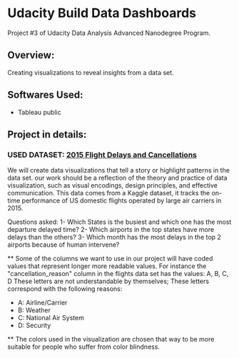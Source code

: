 # Udacity Build Data Dashboards
Project #3 of Udacity Data Analysis Advanced Nanodegree Program.

## Overview:
 Creating visualizations to reveal insights from a data set.
 
## Softwares Used:
 - Tableau public

## Project in details:
### USED DATASET: [2015 Flight Delays and Cancellations](https://www.kaggle.com/usdot/flight-delays/data)

We will create data visualizations that tell a story or highlight patterns in the data set. our work should be a reflection of the theory and practice of data visualization, such as visual encodings, design principles, and effective communication.
This data comes from a Kaggle dataset, it tracks the on-time performance of US domestic flights operated by large air carriers in 2015.

Questions asked:
1- Which States is the busiest and which one has the most departure delayed time?
2- Which airports in the top states have more delays than the others?
3- Which month has the most delays in the top 2 airports because of human intervene?

** Some of the columns we want to use in our project will have coded values that represent longer more readable values. For instance the "cancellation_reason" column in the flights data set has the values: A, B, C, D These letters are not understandable by themselves; These letters correspond with the following reasons:

 - A: Airline/Carrier
 - B: Weather
 - C: National Air System
 - D: Security

** The colors used in the visualization are chosen that way to be more suitable for people who suffer from color blindness.
